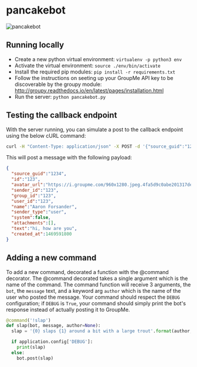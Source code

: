 # pancakebot

![pancakebot](http://i.imgur.com/B4VFEwA.png)

## Running locally

- Create a new python virtual environment: `virtualenv -p python3 env`
- Activate the virtual environment: `source ./env/bin/activate`
- Install the required pip modules: `pip install -r requirements.txt`
- Follow the instructions on seeting up your GroupMe API key to be discoverable by the groupy module: http://groupy.readthedocs.io/en/latest/pages/installation.html
- Run the server: `python pancakebot.py`

## Testing the callback endpoint

With the server running, you can simulate a post to the callback endpoint using the below cURL command:

```bash
curl -H "Content-Type: application/json" -X POST -d '{"source_guid":"1234","id":"123","avatar_url":"https://i.groupme.com/960x1280.jpeg.4fa5d9c0abe201317de622000a668db8","sender_id":"123","group_id":"123","user_id":"123","name":"Aaron Forsander","sender_type":"user","system":false,"attachments":[],"text":"hi, how are you","created_at":1469591800}' http://127.0.0.1:5555/pancakebot
```

This will post a message with the following payload:

```json
{
  "source_guid":"1234",
  "id":"123",
  "avatar_url":"https://i.groupme.com/960x1280.jpeg.4fa5d9c0abe201317de622000a668db8",
  "sender_id":"123",
  "group_id":"123",
  "user_id":"123",
  "name":"Aaron Forsander",
  "sender_type":"user",
  "system":false,
  "attachments":[],
  "text":"hi, how are you",
  "created_at":1469591800
}
```

## Adding a new command

To add a new command, decorated a function with the @command decorator. The
@command decorated takes a single argument which is the name of the command.
The command function will receive 3 arguments, the `bot`, the `message` text,
and a keyword arg `author` which is the name of the user who posted the message.
Your command should respect the `DEBUG` configuration; if `DEBUG` is `True`,
your command should simply print the bot's response instead of actually posting
it to GroupMe.

```python
@command('!slap')
def slap(bot, message, author=None):
  slap = '{0} slaps {1} around a bit with a large trout'.format(author, message)

  if application.config['DEBUG']:
    print(slap)
  else:
    bot.post(slap)
```
